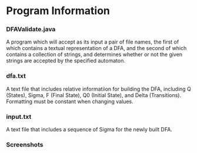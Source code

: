 # Program Information

### DFAValidate.java
A program which will accept as its input a pair of file names, the first of which contains a textual representation of a DFA, and the second of which contains a collection of strings, and determines whether or not the given strings are accepted by the specified automaton.

### dfa.txt
A text file that includes relative informatiion for building the DFA, including Q (States), Sigma, F (Final State), Q0 (Initial State), and Delta (Transitions). Formatting must be constant when changing values.

### input.txt
A text file that includes a sequence of Sigma for the newly built DFA.

### Screenshots
